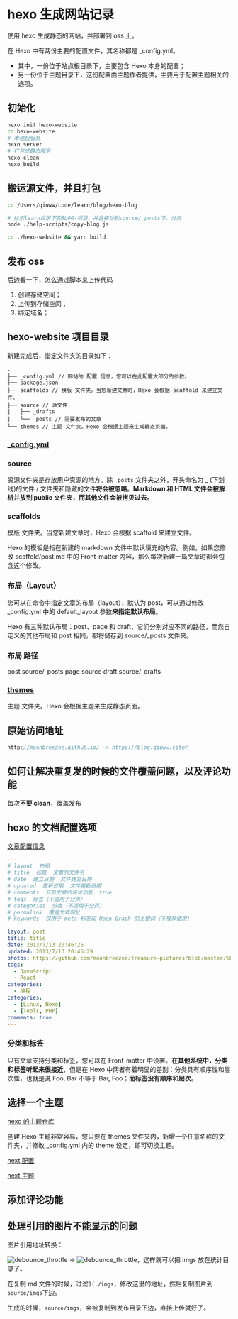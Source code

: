 # hexo 生成网站记录

使用 hexo 生成静态的网站，并部署到 oss 上。

在 Hexo 中有两份主要的配置文件，其名称都是 \_config.yml。

- 其中，一份位于站点根目录下，主要包含 Hexo 本身的配置；
- 另一份位于主题目录下，这份配置由主题作者提供，主要用于配置主题相关的选项。

## 初始化

```bash
hexo init hexo-website
cd hexo-website
# 本地起服务
hexo server
# 打包成静态服务
hexo clean
hexo build
```

## 搬运源文件，并且打包

```bash
cd /Users/qiuww/code/learn/blog/hexo-blog

# 检索learn目录下的BLOG-项目，并且移动到source/_posts下，分类
node ./help-scripts/copy-blog.js

cd ./hexo-website && yarn build
```

## 发布 oss

后边看一下，怎么通过脚本来上传代码

1. 创建存储空间；
2. 上传到存储空间；
3. 绑定域名；

## hexo-website 项目目录

新建完成后，指定文件夹的目录如下：

```
.
├── _config.yml // 网站的 配置 信息，您可以在此配置大部分的参数。
├── package.json
├── scaffolds // 模版 文件夹。当您新建文章时，Hexo 会根据 scaffold 来建立文件。
├── source // 源文件
|   ├── _drafts
|   └── _posts // 需要发布的文章
└── themes // 主题 文件夹。Hexo 会根据主题来生成静态页面。
```

### [\_config.yml](https://hexo.io/zh-cn/docs/configuration)

### source

资源文件夹是存放用户资源的地方。除 `_posts` 文件夹之外，开头命名为 \_ (下划线)的文件 / 文件夹和隐藏的文件**将会被忽略**。**Markdown 和 HTML 文件会被解析并放到 public 文件夹，而其他文件会被拷贝过去。**

### scaffolds

模版 文件夹。当您新建文章时，Hexo 会根据 scaffold 来建立文件。

Hexo 的模板是指在新建的 markdown 文件中默认填充的内容。例如，如果您修改 scaffold/post.md 中的 Front-matter 内容，那么每次新建一篇文章时都会包含这个修改。

### 布局（Layout）

您可以在命令中指定文章的布局（layout），默认为 post，可以通过修改 \_config.yml 中的 default_layout 参数**来指定默认布局**。

Hexo 有三种默认布局：post、page 和 draft，它们分别对应不同的路径，而您自定义的其他布局和 post 相同，都将储存到 source/\_posts 文件夹。

### 布局 路径

post source/\_posts
page source
draft source/\_drafts

### [themes](https://hexo.io/zh-cn/docs/themes)

主题 文件夹。Hexo 会根据主题来生成静态页面。

## 原始访问地址

```js
http://moonbreezee.github.io/ -> https://blog.qiuww.site/
```

## 如何让解决重复发的时候的文件覆盖问题，以及评论功能

每次**不要 clean**，覆盖发布

## hexo 的文档配置选项

[文章配置信息](https://hexo.io/zh-cn/docs/front-matter)

```yaml
---
# layout  布局
# title  标题  文章的文件名
# date  建立日期  文件建立日期
# updated  更新日期  文件更新日期
# comments  开启文章的评论功能  true
# tags  标签（不适用于分页）
# categories  分类（不适用于分页）
# permalink  覆盖文章网址
# keywords  仅用于 meta 标签和 Open Graph 的关键词（不推荐使用）

layout: post
title: title
date: 2013/7/13 20:46:25
updated: 2013/7/13 20:46:29
photos: https://github.com/moonbreezee/treasure-pictures/blob/master/%E4%BA%8C%E5%8D%81%E5%9B%9B%E8%8A%82%E6%B0%94%E4%B8%8E%E4%BC%A0%E7%BB%9F%E8%8A%82%E6%97%A5/2019%E5%B9%B41%E6%9C%885%E6%97%A5-%E5%B0%8F%E5%AF%92.jpeg
tags:
  - JavaScript
  - React
categories:
  - 编程
categories:
  - [Linux, Hexo]
  - [Tools, PHP]
comments: true
---
```

### 分类和标签

只有文章支持分类和标签，您可以在 Front-matter 中设置。**在其他系统中，分类和标签听起来很接近**，但是在 Hexo 中两者有着明显的差别：分类具有顺序性和层次性，也就是说 Foo, Bar 不等于 Bar, Foo；**而标签没有顺序和层次**。

## 选择一个主题

[hexo 的主题仓库](https://hexo.io/themes/)

创建 Hexo 主题非常容易，您只要在 themes 文件夹内，新增一个任意名称的文件夹，并修改 \_config.yml 内的 theme 设定，即可切换主题。

[next 配置](https://blog.csdn.net/u012294515/article/details/83094693)

[next 主题](http://theme-next.iissnan.com/getting-started.html)

## 添加评论功能

## 处理引用的图片不能显示的问题

图片引用地址转换：

![debounce_throttle](./imgs/debounce_throttle.png)
->
![debounce_throttle](/imgs/blog-debounce_throttle-1.png)，这样就可以把 imgs 放在统计目录了。

在复制 md 文件的时候，过滤`](./imgs`，修改这里的地址，然后复制图片到`source/imgs`下边。

生成的时候，`source/imgs`，会被复制到发布目录下边，直接上传就好了。
